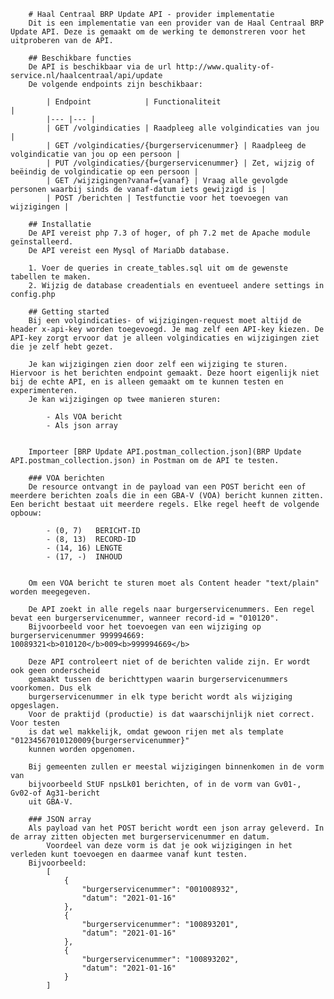         # Haal Centraal BRP Update API - provider implementatie
        Dit is een implementatie van een provider van de Haal Centraal BRP Update API. Deze is gemaakt om de werking te demonstreren voor het uitproberen van de API.
        
        ## Beschikbare functies
        De API is beschikbaar via de url http://www.quality-of-service.nl/haalcentraal/api/update
        De volgende endpoints zijn beschikbaar:
        
            | Endpoint            | Functionaliteit                       |
            |--- |--- |
            | GET /volgindicaties | Raadpleeg alle volgindicaties van jou |
            | GET /volgindicaties/{burgerservicenummer} | Raadpleeg de volgindicatie van jou op een persoon |
            | PUT /volgindicaties/{burgerservicenummer} | Zet, wijzig of beëindig de volgindicatie op een persoon |
            | GET /wijzigingen?vanaf={vanaf} | Vraag alle gevolgde personen waarbij sinds de vanaf-datum iets gewijzigd is |
            | POST /berichten | Testfunctie voor het toevoegen van wijzigingen |
        
        ## Installatie
        De API vereist php 7.3 of hoger, of ph 7.2 met de Apache module geïnstalleerd.
        De API vereist een Mysql of MariaDb database.
        
        1. Voer de queries in create_tables.sql uit om de gewenste tabellen te maken.
        2. Wijzig de database creadentials en eventueel andere settings in config.php
        
        ## Getting started
        Bij een volgindicaties- of wijzigingen-request moet altijd de header x-api-key worden toegevoegd. Je mag zelf een API-key kiezen. De API-key zorgt ervoor dat je alleen volgindicaties en wijzigingen ziet die je zelf hebt gezet.
        
        Je kan wijzigingen zien door zelf een wijziging te sturen. Hiervoor is het berichten endpoint gemaakt. Deze hoort eigenlijk niet bij de echte API, en is alleen gemaakt om te kunnen testen en experimenteren.
        Je kan wijzigingen op twee manieren sturen:
        
            - Als VOA bericht
            - Als json array
        
        
        Importeer [BRP Update API.postman_collection.json](BRP Update API.postman_collection.json) in Postman om de API te testen.
        
        ### VOA berichten
        De resource ontvangt in de payload van een POST bericht een of meerdere berichten zoals die in een GBA-V (VOA) bericht kunnen zitten. Een bericht bestaat uit meerdere regels. Elke regel heeft de volgende opbouw:
        
            - (0, 7)   BERICHT-ID
            - (8, 13)  RECORD-ID
            - (14, 16) LENGTE
            - (17, -)  INHOUD
        
        
        Om een VOA bericht te sturen moet als Content header "text/plain" worden meegegeven.
        
        De API zoekt in alle regels naar burgerservicenummers. Een regel bevat een burgerservicenummer, wanneer record-id = "010120".
        Bijvoorbeeld voor het toevoegen van een wijziging op burgerservicenummer 999994669: 10089321<b>010120</b>009<b>999994669</b>

        Deze API controleert niet of de berichten valide zijn. Er wordt ook geen onderscheid
        gemaakt tussen de berichttypen waarin burgerservicenummers voorkomen. Dus elk 
        burgerservicenummer in elk type bericht wordt als wijziging opgeslagen.
        Voor de praktijd (productie) is dat waarschijnlijk niet correct. Voor testen 
        is dat wel makkelijk, omdat gewoon rijen met als template "01234567010120009{burgerservicenummer}"
        kunnen worden opgenomen.
 
        Bij gemeenten zullen er meestal wijzigingen binnenkomen in de vorm van 
        bijvoorbeeld StUF npsLk01 berichten, of in de vorm van Gv01-, Gv02-of Ag31-bericht
        uit GBA-V.
        
        ### JSON array
        Als payload van het POST bericht wordt een json array geleverd. In de array zitten objecten met burgerservicenummer en datum. 
            Voordeel van deze vorm is dat je ook wijzigingen in het verleden kunt toevoegen en daarmee vanaf kunt testen.
        Bijvoorbeeld:
            [
                {
                    "burgerservicenummer": "001008932",
                    "datum": "2021-01-16"
                },
                {
                    "burgerservicenummer": "100893201",
                    "datum": "2021-01-16"
                },
                {
                    "burgerservicenummer": "100893202",
                    "datum": "2021-01-16"
                }
            ]
